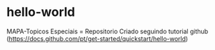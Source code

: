# hello-world
MAPA-Topicos Especiais = Repositorio Criado seguindo tutorial github (https://docs.github.com/pt/get-started/quickstart/hello-world)
